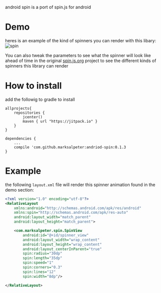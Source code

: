 android spin is a port of spin.js for android

# Demo
heres is an example of the kind of spinners you can render with this libary:
![spin](https://user-images.githubusercontent.com/1033500/36289015-7d4e0b2e-1272-11e8-9cbe-e28ffec83ad4.gif)

You can also tweak the parameters to see what the spinner will look like ahead of time in the original [spin.js.org](http://spin.js.org) project to see the different kinds of spinners this library can render

# How to install 
add the followig to gradle to install
```
allprojects{
    repositories {
        jcenter()
        maven { url "https://jitpack.io" }
    }
}
```
```
dependencies {
    ...
    compile 'com.github.marksalpeter:andriod-spin:0.1.3
}
```

# Example
the following `layout.xml` file will render this spinner animation found in the demo section:
```xml
<?xml version="1.0" encoding="utf-8"?>
<RelativeLayout 
	xmlns:android="http://schemas.android.com/apk/res/android"
	xmlns:spin="http://schemas.android.com/apk/res-auto"
	android:layout_width="match_parent"
	android:layout_height="match_parent">

    <com.marksalpeter.spin.SpinView
        android:id="@+id/spinner_view"
        android:layout_width="wrap_content"
        android:layout_height="wrap_content"
        android:layout_centerInParent="true"
        spin:radius="30dp"
        spin:length="35dp"
        spin:speed="1"
        spin:corners="0.3"
        spin:lines="12"
        spin:width="8dp"/>

</RelativeLayout>
```